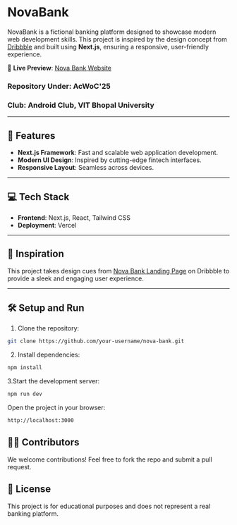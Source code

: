 # NovaBank  

NovaBank is a fictional banking platform designed to showcase modern web development skills. This project is inspired by the design concept from [Dribbble](https://dribbble.com/shots/23439870-Nova-Bank-Landing-Page) and built using **Next.js**, ensuring a responsive, user-friendly experience.  

🔗 **Live Preview**: [Nova Bank Website](https://nova-bank-chi.vercel.app)  

### **Repository Under**: AcWoC'25  
### **Club**: Android Club, VIT Bhopal University  
---

## 🚀 Features  
- **Next.js Framework**: Fast and scalable web application development.  
- **Modern UI Design**: Inspired by cutting-edge fintech interfaces.  
- **Responsive Layout**: Seamless across devices.  

---

## 💻 Tech Stack  
- **Frontend**: Next.js, React, Tailwind CSS  
- **Deployment**: Vercel  

---

## 🌟 Inspiration  
This project takes design cues from [Nova Bank Landing Page](https://dribbble.com/shots/23439870-Nova-Bank-Landing-Page) on Dribbble to provide a sleek and engaging user experience.  

---

## 🛠️ Setup and Run  
1. Clone the repository:  
  ```bash  
  git clone https://github.com/your-username/nova-bank.git  
  ```
2. Install dependencies:
  ```bash
  npm install  
  ```
3.Start the development server:
  ```bash
  npm run dev
  ```
Open the project in your browser:
  ```bash
  http://localhost:3000
  ```

## 🧑‍💻 Contributors
We welcome contributions! Feel free to fork the repo and submit a pull request.

## 📄 License
This project is for educational purposes and does not represent a real banking platform.
